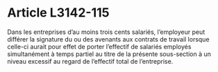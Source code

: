 # Article L3142-115

Dans les entreprises d’au moins trois cents salariés, l’employeur peut différer la signature du ou des avenants aux contrats de travail lorsque celle-ci aurait pour effet de porter l’effectif de salariés employés simultanément à temps partiel au titre de la présente sous-section à un niveau excessif au regard de l’effectif total de l’entreprise.
